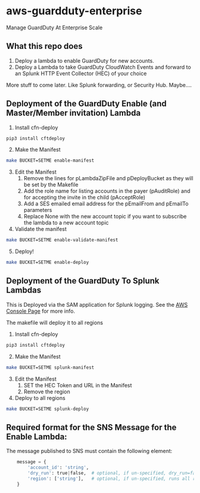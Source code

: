 # aws-guardduty-enterprise
Manage GuardDuty At Enterprise Scale


## What this repo does
1. Deploy a lambda to enable GuardDuty for new accounts.
2. Deploy a Lambda to take GuardDuty CloudWatch Events and forward to an Splunk HTTP Event Collector (HEC) of your choice

More stuff to come later. Like Splunk forwarding, or Security Hub. Maybe....


## Deployment of the GuardDuty Enable (and Master/Member invitation) Lambda

1. Install cfn-deploy
```bash
pip3 install cftdeploy
```
2. Make the Manifest
```bash
make BUCKET=SETME enable-manifest
```
3. Edit the Manifest
    1. Remove the lines for pLambdaZipFile and pDeployBucket as they will be set by the Makefile
    2. Add the role name for listing accounts in the payer (pAuditRole) and for accepting the invite in the child (pAcceptRole)
    3. Add a SES emailed email address for the pEmailFrom and pEmailTo parameters
    3. Replace None with the new account topic if you want to subscribe the lambda to a new account topic
4. Validate the manifest
```bash
make BUCKET=SETME enable-validate-manifest
```
5. Deploy!
```bash
make BUCKET=SETME enable-deploy
```


## Deployment of the GuardDuty To Splunk Lambdas

This is Deployed via the SAM application for Splunk logging. See the [AWS Console Page](https://console.aws.amazon.com/lambda/home?region=us-east-1#/create/app?applicationId=arn:aws:serverlessrepo:us-east-1:708419456681:applications/splunk-logging) for more info.

The makefile will deploy it to all regions

1. Install cfn-deploy
```bash
pip3 install cftdeploy
```
2. Make the Manifest
```bash
make BUCKET=SETME splunk-manifest
```
3. Edit the Manifest
    1. SET the HEC Token and URL in the Manifest
    2. Remove the region
5. Deploy to all regions
```bash
make BUCKET=SETME splunk-deploy
```



## Required format for the SNS Message for the Enable Lambda:
The message published to SNS must contain the following element:
```python
    message = {
        'account_id': 'string',
        'dry_run': true|false,  # optional, if un-specified, dry_run=false
        'region': ['string'],   # optional, if un-specified, runs all regions
    }
```